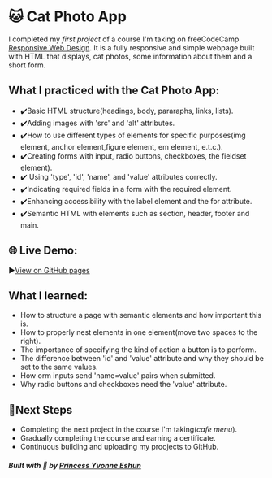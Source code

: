 # 🐱 Cat Photo App
I completed my *first project* of a course I'm taking on freeCodeCamp [Responsive Web Design](https://www.freecodecamp.org/learn/).
It is a fully responsive and simple webpage built with HTML that displays, cat photos, some information about them and a short form.
## What I practiced with the Cat Photo App:
* ✔️Basic HTML structure(headings, body, pararaphs, links, lists).
* ✔️Adding images with 'src' and 'alt' attributes.
* ✔️How to use different types of elements for specific purposes(img element, anchor element,figure element, em element, e.t.c.).
* ✔️Creating forms with input, radio buttons, checkboxes, the fieldset element).
* ✔️ Using 'type', 'id', 'name', and 'value' attributes correctly.
* ✔️Indicating required fields in a form with the required element.
* ✔️Enhancing accessibility with the label element and the for attribute.
* ✔️Semantic HTML with elements such as section, header, footer and main.
## 🌐 Live Demo:
▶️[View on GitHub pages](https://Yvonne719.github.io/cat-photo-app/)
## What I learned:
* How to structure a page with semantic elements and how important this is.
* How to properly nest elements in one element(move two spaces to the right).
* The importance of specifying the kind of action a button is to perform.
* The difference between 'id' and 'value' attribute and why they should be set to the same values.
* How orm inputs send 'name=value' pairs when submitted.
* Why radio buttons and checkboxes need the 'value' attribute.
## 📝Next Steps
* Completing the next project in the course I'm taking(*cafe menu*).
* Gradually completing the course and earning a certificate.
* Continuous building and uploading my proojects to GitHub.
#### *Built with 🤍 by [Princess Yvonne Eshun](https://github.com/Yvonne719)*
